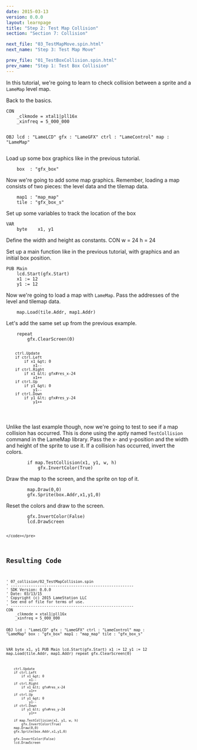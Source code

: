 ```yaml
---
date: 2015-03-13
version: 0.0.0
layout: learnpage
title: "Step 2: Test Map Collision"
section: "Section 7: Collision"

next_file: "03_TestMapMove.spin.html"
next_name: "Step 3: Test Map Move"

prev_file: "01_TestBoxCollision.spin.html"
prev_name: "Step 1: Test Box Collision"
---
```

<p>In this tutorial, we're going to learn to check collision between a sprite and a <code>LameMap</code> level map.</p>
<p>Back to the basics.</p>
<pre><code>CON
    _clkmode = xtal1|pll16x
    _xinfreq = 5_000_000

OBJ
    lcd  : &quot;LameLCD&quot; 
    gfx  : &quot;LameGFX&quot;
    ctrl : &quot;LameControl&quot;
    map  : &quot;LameMap&quot;</code></pre>
<p>Load up some box graphics like in the previous tutorial.</p>
<pre><code>    box  : &quot;gfx_box&quot;</code></pre>
<p>Now we're going to add some map graphics. Remember, loading a map consists of two pieces: the level data and the tilemap data.</p>
<pre><code>    map1 : &quot;map_map&quot;
    tile : &quot;gfx_box_s&quot;
</code></pre>
<p>Set up some variables to track the location of the box</p>
<pre><code>VAR
    byte    x1, y1</code></pre>
<p>Define the width and height as constants. CON w = 24 h = 24</p>
<p>Set up a main function like in the previous tutorial, with graphics and an initial box position.</p>
<pre><code>PUB Main
    lcd.Start(gfx.Start)
    x1 := 12
    y1 := 12</code></pre>
<p>Now we're going to load a map with <code>LameMap</code>. Pass the addresses of the level and tilemap data.</p>
<pre><code>    map.Load(tile.Addr, map1.Addr)</code></pre>
<p>Let's add the same set up from the previous example.</p>
<pre><code>    repeat
        gfx.ClearScreen(0)

        ctrl.Update
        if ctrl.Left
            if x1 &gt; 0
                x1--
        if ctrl.Right
            if x1 &lt; gfx#res_x-24
                x1++
        if ctrl.Up
            if y1 &gt; 0
                y1--
        if ctrl.Down
            if y1 &lt; gfx#res_y-24
                y1++
</code></pre>
<p>Unlike the last example though, now we're going to test to see if a map collision has occurred. This is done using the aptly named <code>TestCollision</code> command in the LameMap library. Pass the x- and y-position and the width and height of the sprite to use it. If a collision has occurred, invert the colors.</p>
<pre><code>        if map.TestCollision(x1, y1, w, h)
            gfx.InvertColor(True)</code></pre>
<p>Draw the map to the screen, and the sprite on top of it.</p>
<pre><code>        map.Draw(0,0)
        gfx.Sprite(box.Addr,x1,y1,0)
</code></pre>
<p>Reset the colors and draw to the screen.</p>
<pre><code>        gfx.InvertColor(False)
        lcd.DrawScreen

    </code></pre>
<h2 id="resulting-code">Resulting Code</h2>
<pre><code>&#39; 07_collision/02_TestMapCollision.spin
&#39; -------------------------------------------------------
&#39; SDK Version: 0.0.0
&#39; Date: 03/13/15
&#39; Copyright (c) 2015 LameStation LLC
&#39; See end of file for terms of use.
&#39; -------------------------------------------------------
CON
    _clkmode = xtal1|pll16x
    _xinfreq = 5_000_000

OBJ
    lcd  : &quot;LameLCD&quot; 
    gfx  : &quot;LameGFX&quot;
    ctrl : &quot;LameControl&quot;
    map  : &quot;LameMap&quot;
    box  : &quot;gfx_box&quot;
    map1 : &quot;map_map&quot;
    tile : &quot;gfx_box_s&quot;

VAR
    byte    x1, y1
PUB Main
    lcd.Start(gfx.Start)
    x1 := 12
    y1 := 12
    map.Load(tile.Addr, map1.Addr)
    repeat
        gfx.ClearScreen(0)

        ctrl.Update
        if ctrl.Left
            if x1 &gt; 0
                x1--
        if ctrl.Right
            if x1 &lt; gfx#res_x-24
                x1++
        if ctrl.Up
            if y1 &gt; 0
                y1--
        if ctrl.Down
            if y1 &lt; gfx#res_y-24
                y1++

        if map.TestCollision(x1, y1, w, h)
            gfx.InvertColor(True)
        map.Draw(0,0)
        gfx.Sprite(box.Addr,x1,y1,0)

        gfx.InvertColor(False)
        lcd.DrawScreen

    

</code></pre>
